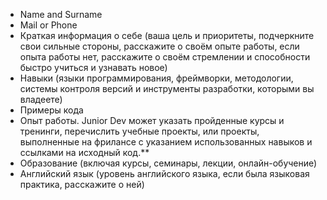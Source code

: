 * Name and Surname
* Mail or Phone
* Краткая информация о себе (ваша цель и приоритеты, подчеркните свои сильные стороны, расскажите о своём опыте работы, если опыта работы нет, расскажите о своём стремлении и способности быстро учиться и узнавать новое)
* Навыки (языки программирования, фреймворки, методологии, системы контроля версий и инструменты разработки, которыми вы владеете)
* Примеры кода 
* Опыт работы. Junior Dev может указать пройденные курсы и тренинги, перечислить учебные проекты, или проекты, выполненные на фрилансе с указанием использованных навыков и ссылками на исходный код.**
* Образование (включая курсы, семинары, лекции, онлайн-обучение)
* Английский язык (уровень английского языка, если была языковая практика, расскажите о ней)
